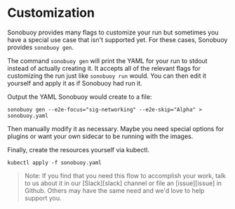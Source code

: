 # Customization

Sonobuoy provides many flags to customize your run but sometimes you have a special use case that isn't supported yet.  For these cases, Sonobuoy provides `sonobuoy gen`.

The command `sonobuoy gen` will print the YAML for your run to stdout instead of actually creating it. It accepts all of the relevant flags for customizing the run just like `sonobuoy run` would. You can then edit it yourself and apply it as if Sonobuoy had run it.

Output the YAML Sonobuoy would create to a file:
```
sonobuoy gen --e2e-focus="sig-networking" --e2e-skip="Alpha" > sonobuoy.yaml
```

Then manually modify it as necessary. Maybe you need special options for plugins or want your own sidecar to be running with the images.

Finally, create the resources yourself via kubectl.
```
kubectl apply -f sonobuoy.yaml
```

> Note: If you find that you need this flow to accomplish your work, talk to us about it in our [Slack][slack] channel or file an [issue][issue] in Github. Others may have the same need and we'd love to help support you.
